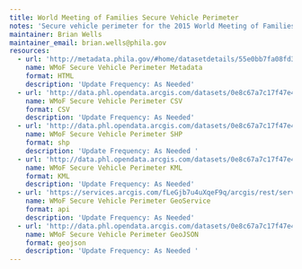 ```yaml
---
title: World Meeting of Families Secure Vehicle Perimeter
notes: 'Secure vehicle perimeter for the 2015 World Meeting of Families in Philadelphia, PA.'
maintainer: Brian Wells
maintainer_email: brian.wells@phila.gov
resources:
  - url: 'http://metadata.phila.gov/#home/datasetdetails/55e0bb7fa08fd3ab7a6bcd25/representationdetails/55e0bc1fa08fd3ab7a6bcd2c/'
    name: WMoF Secure Vehicle Perimeter Metadata
    format: HTML
    description: 'Update Frequency: As Needed'
  - url: 'http://data.phl.opendata.arcgis.com/datasets/0e8c67a7c17f47e4a9caec5c1b65a649_0.csv'
    name: WMoF Secure Vehicle Perimeter CSV
    format: CSV
    description: 'Update Frequency: As Needed'
  - url: 'http://data.phl.opendata.arcgis.com/datasets/0e8c67a7c17f47e4a9caec5c1b65a649_0.zip'
    name: WMoF Secure Vehicle Perimeter SHP
    format: shp
    description: 'Update Frequency: As Needed '
  - url: 'http://data.phl.opendata.arcgis.com/datasets/0e8c67a7c17f47e4a9caec5c1b65a649_0.kml'
    name: WMoF Secure Vehicle Perimeter KML
    format: KML
    description: 'Update Frequency: As Needed'
  - url: 'https://services.arcgis.com/fLeGjb7u4uXqeF9q/arcgis/rest/services/Secure_Vehicle_Perimeter_WMoF/FeatureServer/0/query?outFields=*&where=1%3D1'
    name: WMoF Secure Vehicle Perimeter GeoService
    format: api
    description: 'Update Frequency: As Needed'
  - url: 'http://data.phl.opendata.arcgis.com/datasets/0e8c67a7c17f47e4a9caec5c1b65a649_0.geojson'
    name: WMoF Secure Vehicle Perimeter GeoJSON
    format: geojson
    description: 'Update Frequency: As Needed '
---
```

